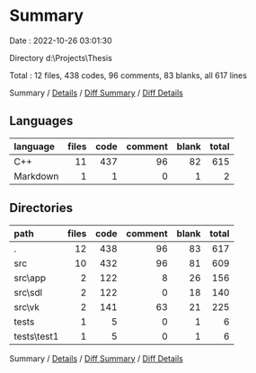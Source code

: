 # Summary

Date : 2022-10-26 03:01:30

Directory d:\\Projects\\Thesis

Total : 12 files,  438 codes, 96 comments, 83 blanks, all 617 lines

Summary / [Details](details.md) / [Diff Summary](diff.md) / [Diff Details](diff-details.md)

## Languages
| language | files | code | comment | blank | total |
| :--- | ---: | ---: | ---: | ---: | ---: |
| C++ | 11 | 437 | 96 | 82 | 615 |
| Markdown | 1 | 1 | 0 | 1 | 2 |

## Directories
| path | files | code | comment | blank | total |
| :--- | ---: | ---: | ---: | ---: | ---: |
| . | 12 | 438 | 96 | 83 | 617 |
| src | 10 | 432 | 96 | 81 | 609 |
| src\\app | 2 | 122 | 8 | 26 | 156 |
| src\\sdl | 2 | 122 | 0 | 18 | 140 |
| src\\vk | 2 | 141 | 63 | 21 | 225 |
| tests | 1 | 5 | 0 | 1 | 6 |
| tests\\test1 | 1 | 5 | 0 | 1 | 6 |

Summary / [Details](details.md) / [Diff Summary](diff.md) / [Diff Details](diff-details.md)
